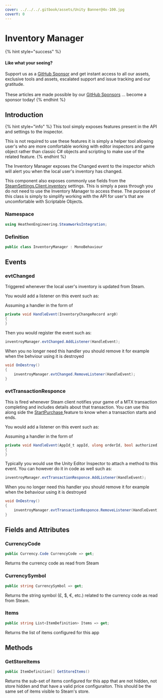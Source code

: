 ```yaml
---
cover: ../../../.gitbook/assets/Unity Banner@4x-100.jpg
coverY: 0
---
```


# Inventory Manager

{% hint style="success" %}
#### Like what your seeing?

Support us as a [GitHub Sponsor](../../../become-a-sponsor/) and get instant access to all our assets, exclusive tools and assets, escalated support and issue tracking and our gratitude.\
\
These articles are made possible by our [GitHub Sponsors](../../../become-a-sponsor/) ... become a sponsor today!
{% endhint %}

## &#x20;Introduction

{% hint style="info" %}
This tool simply exposes features present in the API and settings to the inspector.



This is not required to use these features it is simply a helper tool allowing user's who are more comfortable working with editor inspectors and game object rather than classic C# objects and scripting to make use of the related feature.
{% endhint %}

The Inventory Manager exposes the Changed event to the inspector which will alert you when the local user's inventory has changed.

This component also exposes commonly use fields from the [SteamSettings.Client.inventory](../scriptable-objects/steam-settings/game-client/inventory-settings.md) settings. This is simply a pass through you do not need to use the Inventory Manager to access these. The purpose of this class is simply to simplify working with the API for user's that are uncomfortable with Scriptable Objects.

### Namespace

```csharp
using HeathenEngineering.SteamworksIntegration;
```

### Definition

```csharp
public class InventoryManager : MonoBehaviour
```

## Events

### evtChanged

Triggered whenever the local user's inventory is updated from Steam.

You would add a listener on this event such as:

Assuming a handler in the form of

```csharp
private void HandleEvent(InventoryChangeRecord arg0)
{
}
```

Then you would register the event such as:

```csharp
inventroyManager.evtChanged.AddListener(HandleEvent);
```

When you no longer need this handler you should remove it for example when the behviour using it is destroyed

```csharp
void OnDestroy()
{
    inventroyManager.evtChanged.RemoveListener(HandleEvent);
}
```

### evtTransactionResponce

This is fired whenever Steam client notifies your game of a MTX transaction completing and includes details about that transaction. You can use this along side the [StartPurchase ](inventory-manager.md#startpurchase)feature to know when a transaction starts and ends.

You would add a listener on this event such as:

Assuming a handler in the form of

```csharp
private void HandleEvent(AppId_t appId, ulong orderId, bool authorized)
{
}
```

Typically you would use the Unity Editor Inspector to attach a method to this event. You can however do it in code as well such as:

```csharp
inventroyManager.evtTransactionResponce.AddListener(HandleEvent);
```

When you no longer need this handler you should remove it for example when the behaviour using it is destroyed

```csharp
void OnDestroy()
{
    inventroyManager.evtTransactionResponce.RemoveListener(HandleEvent);
}
```

## Fields and Attributes

### CurrencyCode

```csharp
public Currency.Code CurrencyCode => get;
```

Returns the currency code as read from Steam

### CurrencySymbol

```csharp
public string CurrencySymbol => get;
```

Returns the string symbol (£, $, €, etc.) related to the currency code as read from Steam.

### Items

```csharp
public string List<ItemDefinition> Items => get;
```

Returns the list of items configured for this app

## Methods

### GetStoreItems

```csharp
public ItemDefinition[] GetStoreItems()
```

Returns the sub-set of items configured for this app that are not hidden, not store hidden and that have a valid price configuraiton. This should be the same set of items visible to Steam's store.
